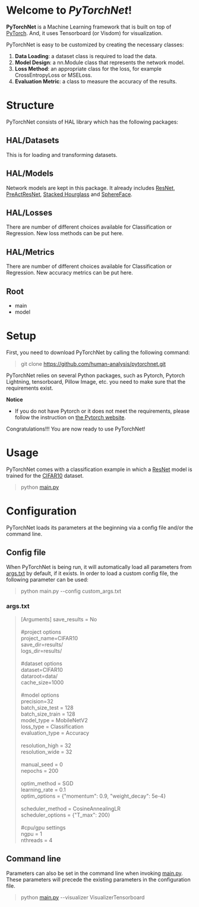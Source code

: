 
# Welcome to *PyTorchNet*!

****PyTorchNet**** is a Machine Learning framework that is built on top of [PyTorch](https://github.com/pytorch/pytorch). And, it uses Tensorboard (or Visdom) for visualization.

PyTorchNet is easy to be customized by creating the necessary classes:
 1. **Data Loading**: a dataset class is required to load the data.
 2. **Model Design**: a nn.Module class that represents the network model.
 3. **Loss Method**: an appropriate class for the loss, for example CrossEntropyLoss or MSELoss.
 4. **Evaluation Metric**: a class to measure the accuracy of the results.

# Structure
PyTorchNet consists of HAL library which has the following packages:
## HAL/Datasets

This is for loading and transforming datasets.
## HAL/Models

Network models are kept in this package. It already includes [ResNet](https://arxiv.org/abs/1512.03385), [PreActResNet](https://arxiv.org/abs/1603.05027), [Stacked Hourglass](https://arxiv.org/abs/1603.06937) and [SphereFace](https://arxiv.org/abs/1704.08063).
## HAL/Losses

There are number of different choices available for Classification or Regression. New loss methods can be put here.
## HAL/Metrics

There are number of different choices available for Classification or Regression. New accuracy metrics can be put here.

## Root

 - main
 - model

# Setup
First, you need to download PyTorchNet by calling the following command:
> git clone https://github.com/human-analysis/pytorchnet.git

PyTorchNet relies on several Python packages, such as Pytorch, Pytorch Lightning, tensorboard, Pillow Image, etc. you need to make sure that the requirements exist.



**Notice**

* If you do not have Pytorch or it does not meet the requirements, please follow the instruction on [the Pytorch website](http://pytorch.org/#pip-install-pytorch).

Congratulations!!! You are now ready to use PyTorchNet!

# Usage

PyTorchNet comes with a classification example in which a [ResNet](https://arxiv.org/abs/1512.03385) model is trained for the [CIFAR10](https://www.cs.toronto.edu/~kriz/cifar.html) dataset.

> python [main.py](https://github.com/human-analysis/pytorchnet/blob/dev/main.py)

# Configuration

PyTorchNet loads its parameters at the beginning via a config file and/or the command line.
## Config file
When PyTorchNet is being run, it will automatically load all parameters from [args.txt](https://github.com/human-analysis/pytorchnet/blob/master/args.txt) by default, if it exists. In order to load a custom config file, the following parameter can be used:
> python main.py --config custom_args.txt
### args.txt
> [Arguments]
> save_results = No\
> \
> #project options\
> project_name=CIFAR10\
> save_dir=results/\
> logs_dir=results/\
> \
> #dataset options\
> dataset=CIFAR10\
> dataroot=data/\
> cache_size=1000\
> \
> #model options\
> precision=32\
> batch_size_test = 128\
> batch_size_train = 128\
> model_type = MobileNetV2\
> loss_type = Classification\
> evaluation_type = Accuracy\
> \
> resolution_high = 32\
> resolution_wide = 32\
> \
> manual_seed = 0\
> nepochs = 200\
> \
> optim_method = SGD\
> learning_rate = 0.1\
> optim_options = {"momentum": 0.9, "weight_decay": 5e-4}\
> \
> scheduler_method = CosineAnnealingLR\
> scheduler_options = {"T_max": 200}\
> \
> #cpu/gpu settings\
> ngpu = 1\
> nthreads = 4



## Command line
Parameters can also be set in the command line when invoking [main.py](https://github.com/human-analysis/pytorchnet/blob/master/main.py). These parameters will precede the existing parameters in the configuration file.
> python [main.py](https://github.com/human-analysis/pytorchnet/blob/master/main.py) --visualizer VisualizerTensorboard

